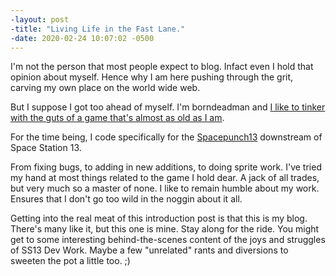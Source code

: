 ```yaml
---
-layout: post
-title: "Living Life in the Fast Lane."
-date: 2020-02-24 10:07:02 -0500  
---
```


I'm not the person that most people expect to blog. Infact even I hold that opinion about myself. Hence why I am here pushing through the grit, carving my own place on the world wide web.

But I suppose I got too ahead of myself. I'm borndeadman and [I like to tinker with the guts of a game that's almost as old as I am](https://wiki.ss13.co/History_of_SS13).

For the time being, I code specifically for the [Spacepunch13](https://github.com/spacepunch13/fpstation) downstream of Space Station 13.

From fixing bugs, to adding in new additions, to doing sprite work. I've tried my hand at most things related to the game I hold dear. A jack of all trades, but very much so a master of none. I like to remain humble about my work. Ensures that I don't go too wild in the noggin about it all.

Getting into the real meat of this introduction post is that this is my blog. There's many like it, but this one is mine. Stay along for the ride. You might get to some interesting behind-the-scenes content of the joys and struggles of SS13 Dev Work. Maybe a few "unrelated" rants and diversions to sweeten the pot a little too. ;)
